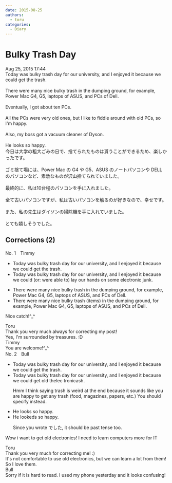 ```yaml
---
date: 2015-08-25
authors:
  - toru
categories:
  - Diary
---
```


<h1 id="subject_show">Bulky Trash Day</h1>
<div class="date">Aug 25, 2015 17:44</div>
<div id="post"><div id="body_show_ori">
Today was bulky trash day for our university, and I enjoyed it because we could get the trash.<br/><br/>There were many nice bulky trash in the dumping ground, for example, Power Mac G4, G5, laptops of ASUS, and PCs of Dell.<br/><br/>Eventually, I got about ten PCs.<br/><br/>All the PCs were very old ones, but I like to fiddle around with old PCs, so I'm happy.<br/><br/>Also, my boss got a vacuum cleaner of Dyson.<br/><br/>He looks so happy.
</div></div>

<!-- more -->

<div id="post_ja"><div id="body_show_mo">
今日は大学の粗大ごみの日で、捨てられたものは貰うことができるため、楽しかったです。<br/><br/>ゴミ捨て場には、Power Mac の G4 や G5、ASUS のノートパソコンや DELL のパソコンなど、素敵なものが沢山捨てられていました。<br/><br/>最終的に、私は10台程のパソコンを手に入れました。<br/><br/>全て古いパソコンですが、私は古いパソコンを触るのが好きなので、幸せです。<br/><br/>また、私の先生はダイソンの掃除機を手に入れていました。<br/><br/>とても嬉しそうでした。
</div></div>

## Corrections (2)
<div id="block"><div class="first_name"> No. 1　<span class="just_name">Timmy</span></div><div id="block2">
<ul class="correction_field">
<li class="incorrect">Today was bulky trash day for our university, and I enjoyed it because we could get the trash.</li>
<li class="corrected correct">
Today was bulky trash day for our university, and I enjoyed it because we could (or: <span class="f_blue">were able to</span>) <span class="f_blue">lay our hands on some electronic junk</span>.
</li>
</ul>
<ul class="correction_field">
<li class="incorrect">There were many nice bulky trash in the dumping ground, for example, Power Mac G4, G5, laptops of ASUS, and PCs of Dell.</li>
<li class="corrected correct">
There were many nice bulky trash (<span class="f_blue">items</span>) in the dumping ground, for example, Power Mac G4, G5, laptops of ASUS, and PCs of Dell.
</li>
</ul>
<p class="comment_small">
 Nice catch!^_^
</p>

</div><div class="name"><span class="just_name">Toru</span><br>
Thank you very much always for correcting my post!<br/>Yes, I'm surrounded by treasures. :D
</div>
<div class="name"><span class="just_name">Timmy</span><br>
You are welcome!^_^
</div>
</div>
<div id="block"><div class="first_name"> No. 2　<span class="just_name">Bull</span></div><div id="block2">
<ul class="correction_field">
<li class="incorrect">Today was bulky trash day for our university, and I enjoyed it because we could get the trash.</li>
<li class="corrected correct">
Today was bulky trash day for our university, and I enjoyed it because we could get <span class="f_red">old </span><span class="f_gray"><span class="sline">th</span></span>e<span class="f_red">lec</span><span class="f_gray"><span class="sline"> </span></span>tr<span class="f_red">onic</span><span class="f_gray"><span class="sline">a</span></span>s<span class="f_gray"><span class="sline">h</span></span>.
<p class="correction_comment">Hmm I think saying trash is weird at the end because it sounds like you are happy to get any trash (food, magazines, papers, etc.) You should specify instead.</p>
</li>
</ul>
<ul class="correction_field">
<li class="incorrect">He looks so happy.</li>
<li class="corrected correct">
He look<span class="f_red">ed</span><span class="f_gray"><span class="sline">s</span></span> so happy.
<p class="correction_comment">Since you wrote でした, it should be past tense too.</p>
</li>
</ul>
<p class="comment_small">
 Wow i want to get old electronics! I need to learn computers more for IT
</p>

</div><div class="name"><span class="just_name">Toru</span><br>
Thank you very much for correcting me! :)<br/>It's not comfortable to use old electronics, but we can learn a lot from them! So I love them.
</div>
<div class="name"><span class="just_name">Bull</span><br>
Sorry if it is hard to read. I used my phone yesterday and it looks confusing!
</div>
</div>
